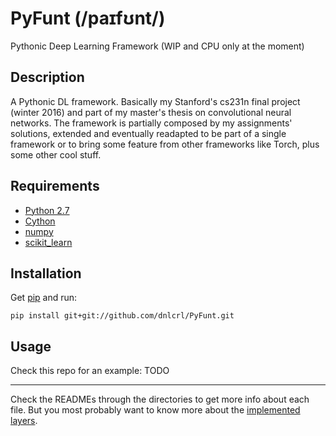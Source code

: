 # PyFunt (/paɪfʊnt/)

Pythonic Deep Learning Framework (WIP and CPU only at the moment)

## Description 

A Pythonic DL framework. Basically my Stanford's cs231n final project (winter 2016) and part of my master's thesis on convolutional neural networks. The framework is partially composed by my assignments' solutions, extended and eventually readapted to be part of a single framework or to bring some feature from other frameworks like Torch, plus some other cool stuff.

## Requirements

- [Python 2.7](https://www.python.org/)
- [Cython](cython.org/)
- [numpy](www.numpy.org/)
- [scikit_learn](scikit-learn.org/)


## Installation

Get [pip](https://pypi.python.org/pypi/pip) and run:

	pip install git+git://github.com/dnlcrl/PyFunt.git

## Usage

Check this repo for an example: TODO

---
 
Check the READMEs through the directories to get more info about each file. But you most probably want to know more about the [implemented layers](https://github.com/dnlcrl/PyFunt/tree/master/pyfunt/layers).
